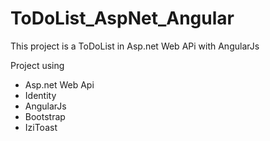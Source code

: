 # ToDoList_AspNet_Angular
This project is a ToDoList in Asp.net Web APi with AngularJs

Project using 

- Asp.net Web Api
- Identity
- AngularJs
- Bootstrap
- IziToast
